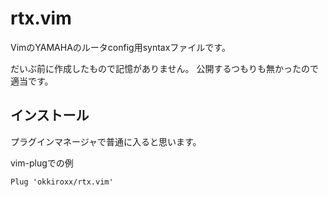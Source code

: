 # rtx.vim
VimのYAMAHAのルータconfig用syntaxファイルです。

だいぶ前に作成したもので記憶がありません。
公開するつもりも無かったので適当です。

## インストール
プラグインマネージャで普通に入ると思います。

vim-plugでの例
```
Plug 'okkiroxx/rtx.vim'

```
